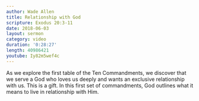 ```yaml
---
author: Wade Allen
title: Relationship with God
scripture: Exodus 20:3-11
date: 2018-06-03
layout: sermon
category: video
duration: '0:28:27' 
length: 40986421
youtube: Iy82m5wef4c
---
```


As we explore the first table of the Ten Commandments, we discover that we serve a God who loves us deeply and wants an exclusive relationship with us. This is a gift. In this first set of commandments, God outlines what it means to live in relationship with Him.
